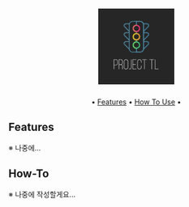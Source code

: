<h1 align="center">
  <a href="https://github.com/Shio7/Keter"><img src="https://raw.githubusercontent.com/dimolto312/Traffic-Light/master/assets/Project%20TL.png" alt="Project TL" height="150px"></a>
  <br>
</h1>

<p align="center">
• <a href="#features">Features</a> •
<a href="#how-to-use">How To Use</a> •
</p>

## Features
※ 나중에...

## How-To
※ 나중에 작성할게요...
